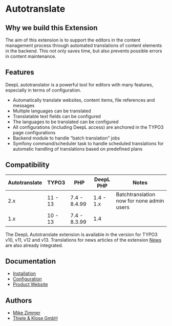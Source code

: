 # Autotranslate

## Why we build this Extension

The aim of this extension is to support the editors in the content management process through automated translations of content elements in the backend.
This not only saves time, but also prevents possible errors in content maintenance.

## Features

DeepL autotranslator is a powerful tool for editors with many features, especially in terms of configuration.

* Automatically translate websites, content items, file references and messages
* Multiple languages can be translated
* Translatable text fields can be configured
* The languages to be translated can be configured
* All configurations (including DeepL access) are anchored in the TYPO3 page configurations
* Backend module to handle “batch translation” jobs
* Symfony command/scheduler task to handle scheduled translations for automatic handling of translations based on predefined plans

## Compatibility

| Autotranslate | TYPO3     | PHP          | DeepL PHP | Notes                                     |
|---------------|-----------|--------------|-----------|-------------------------------------------|
| 2.x           | 11 - 13   | 7.4 - 8.4.99 | 1.4 - 1.x | Batchtranslation now for none admin users |
| 1.x           | 10 - 13   | 7.4 - 8.3.99 | 1.4       |

The DeepL Autotranslate extension is available in the version for TYPO3 v10, v11, v12 and v13. Translations for news articles of the extension [News](https://extensions.typo3.org/extension/news) are also already integrated.

## Documentation

* [Installation](Documentation/Installation/Readme.md)
* [Configuration](Documentation/Configuration/Readme.md)
* [Product Website](https://www.thieleklose.de/referenzen/typo3-autotranslate)

## Authors
- [Mike Zimmer](https://github.com/mikezimmer-tuk)
- [Thiele & Klose GmbH](https://www.thieleklose.de)
